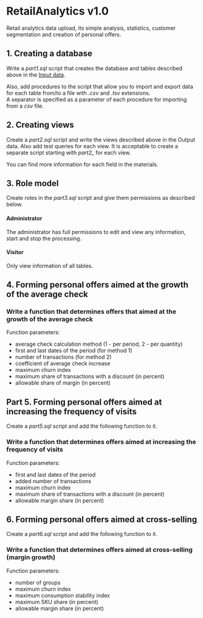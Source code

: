 # RetailAnalytics v1.0

Retail analytics data upload, its simple analysis, statistics, customer segmentation and creation of personal offers.

## 1. Creating a database

Write a *part1.sql* script that creates the database and tables described above in the [Input data](#input-data).

Also, add procedures to the script that allow you to import and export data for each table from/to a file with *.csv* and *.tsv* extensions. \
A separator is specified as a parameter of each procedure for importing from a *csv* file.

## 2. Creating views

Create a *part2.sql* script and write the views described above in the Output data. Also add test queries for each view. It is acceptable to create a separate script starting with *part2_* for each view.

You can find more information for each field in the materials.

## 3. Role model

Create roles in the *part3.sql* script and give them permissions as described below.

#### Administrator
The administrator has full permissions to edit and view any information, start and stop the processing.

#### Visitor
Only view information of all tables.

## 4. Forming personal offers aimed at the growth of the average check

### Write a function that determines offers that aimed at the growth of the average check
Function parameters:
- average check calculation method (1 - per period, 2 - per quantity)
- first and last dates of the period (for method 1)
- number of transactions (for method 2)
- coefficient of average check increase
- maximum churn index
- maximum share of transactions with a discount (in percent)
- allowable share of margin (in percent)


## Part 5. Forming personal offers aimed at increasing the frequency of visits

Create a *part5.sql* script and add the following function to it.

### Write a function that determines offers aimed at increasing the frequency of visits
Function parameters:
- first and last dates of the period
- added number of transactions
- maximum churn index
- maximum share of transactions with a discount (in percent)
- allowable margin share (in percent)

## 6. Forming personal offers aimed at cross-selling

Create a *part6.sql* script and add the following function to it.

### Write a function that determines offers aimed at cross-selling (margin growth)
Function parameters:
- number of groups
- maximum churn index
- maximum consumption stability index
- maximum SKU share (in percent)
- allowable margin share (in percent)

